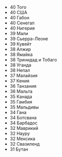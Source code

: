 *   40  Того
*   40  США
*   40  Габон
*   40  Сенегал
*   40  Нигерия
*   39  Мали
*   39  Сьерра-Леоне
*   39  Кувейт
*   38  Алжир
*   38  Ямайка
*   38  Тринидад и Тобаго
*   38  Уганда
*   38  Непал
*   37  Малайзия
*   37  Кения
*   36  Танзания
*   36  Мальта
*   35  Канада
*   35  Гамбия
*   35  Мальдивы
*   34  Гана
*   34  Ботсвана
*   34  Барбадос
*   32  Маврикий
*   32  Науру
*   32  Мексика
*   32  Свазиленд
*   31  Бутан